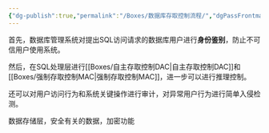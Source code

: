```yaml
---
{"dg-publish":true,"permalink":"/Boxes/数据库存取控制流程/","dgPassFrontmatter":true,"created":"2025-05-18T19:32:28.671+08:00","updated":"2025-05-30T14:11:33.559+08:00"}
---
```


首先，数据库管理系统对提出SQL访问请求的数据库用户进行**身份鉴别**，防止不可信用户使用系统。

然后，在SQL处理层进行[[Boxes/自主存取控制DAC\|自主存取控制DAC]]和[[Boxes/强制存取控制MAC\|强制存取控制MAC]]，进一步可以进行推理控制。

还可以对用户访问行为和系统关键操作进行审计，对异常用户行为进行简单入侵检测。

数据存储层，安全有关的数据，加密功能